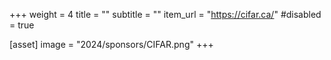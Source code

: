 +++
weight = 4
title = ""
subtitle = ""
item_url = "https://cifar.ca/"
#disabled = true

[asset]
  image = "2024/sponsors/CIFAR.png"
+++